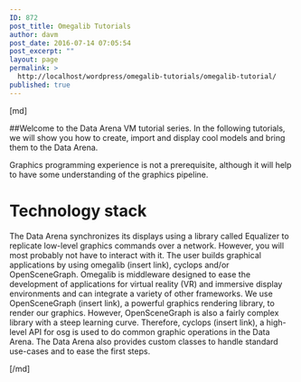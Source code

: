```yaml
---
ID: 872
post_title: Omegalib Tutorials
author: davm
post_date: 2016-07-14 07:05:54
post_excerpt: ""
layout: page
permalink: >
  http://localhost/wordpress/omegalib-tutorials/omegalib-tutorial/
published: true
---
```

[md]

##Welcome to the Data Arena VM tutorial series.
In the following tutorials, we will show you how to create, import and display cool models and bring them to the Data Arena.

Graphics programming experience is not a prerequisite, although it will help to have some understanding of the graphics pipeline.

# Technology stack


The Data Arena synchronizes its displays using a library called Equalizer to replicate low-level graphics commands over a network. However, you will most probably not have to interact with it. The user builds graphical applications by using omegalib (insert link), cyclops and/or OpenSceneGraph. Omegalib is middleware designed to ease the development of applications for virtual reality (VR) and immersive display environments and can integrate a variety of other frameworks. We use OpenSceneGraph (insert link), a powerful graphics rendering library, to render our graphics. However, OpenSceneGraph is also a fairly complex library with a steep learning curve. Therefore, cyclops (insert link), a high-level API for osg is used to do common graphic operations in the Data Arena. The Data Arena also provides custom classes to handle standard use-cases and to ease the first steps.

[/md]